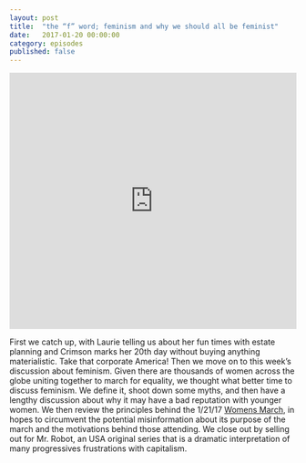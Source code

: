 ```yaml
---
layout: post
title:  "the “f” word; feminism and why we should all be feminist"
date:   2017-01-20 00:00:00
category: episodes
published: false
---
```

<iframe width="100%" height="450" scrolling="no" frameborder="no" src="https://w.soundcloud.com/player/?url=https%3A//api.soundcloud.com/tracks/303724310&amp;auto_play=false&amp;hide_related=false&amp;show_comments=true&amp;show_user=true&amp;show_reposts=false&amp;visual=true"></iframe>

First we catch up, with Laurie telling us about her fun times with estate planning and Crimson marks her 20th day without buying anything materialistic. Take that corporate America! Then we move on to this week’s discussion about feminism. Given there are thousands of women across the globe uniting together to march for equality, we thought what better time to discuss feminism. We define it, shoot down some myths, and then have a lengthy discussion about why it may have a bad reputation with younger women. We then review the principles behind the 1/21/17 [Womens March](https://www.womensmarch.com/principles/), in hopes to circumvent the potential misinformation about its purpose of the march and the motivations behind those attending. We close out by selling out for Mr. Robot, an USA original series that is a dramatic interpretation of many progressives frustrations with capitalism. 
